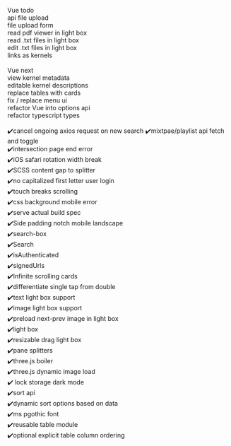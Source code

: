 
Vue todo<br>
api file upload<br>
file upload form<br>
read pdf viewer in light box <br>
read .txt files in light box <br>
edit .txt files in light box<br>
links as kernels <br>
<br>
Vue next<br>
view kernel metadata<br>
editable kernel descriptions<br>
replace tables with cards<br>
fix / replace menu ui<br>
refactor Vue into options api<br>
refactor typescript types <br>
<br>
✔️cancel ongoing axios request on new search
✔️mixtpae/playlist api fetch and toggle<br>
✔️intersection page end error<br>
✔️iOS safari rotation width break<br>
✔️SCSS content gap to splitter<br>
✔️no capitalized first letter user login<br>
✔️touch breaks scrolling <br>
✔️css background mobile error<br>
✔️serve actual build spec<br>
✔️Side padding notch mobile landscape<br>
✔️search-box <br>
✔️Search<br>
✔️isAuthenticated<br>
✔️signedUrls<br>
✔️Infinite scrolling cards<br>
✔️differentiate single tap from double<br>
✔️text light box support<br>
✔️image light box support<br>
✔️preload next-prev image in light box<br>
✔️light box<br>
✔️resizable drag light box<br>
✔️pane splitters<br>
✔️three.js boiler<br>
✔️three.js dynamic image load<br>
✔️ lock storage dark mode <br>
✔️sort api<br>
✔️dynamic sort options based on data<br>
✔️ms pgothic font <br>
✔️reusable table module<br>
✔️optional explicit table column ordering<br>
